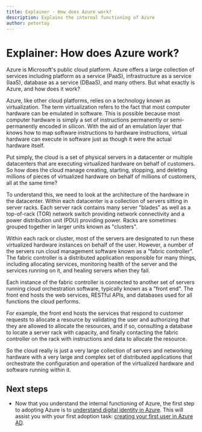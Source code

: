 ```yaml
---
title: Explainer - How does Azure work?
description: Explains the internal functioning of Azure
author: petertay
---
```


# Explainer: How does Azure work?

Azure is Microsoft's public cloud platform. Azure offers a large collection of services including platform as a service (PaaS), infrastructure as a service (IaaS), database as a service (DBaaS), and many others. But what exactly is Azure, and how does it work?

Azure, like other cloud platforms, relies on a technology known as virtualization. The term virtualization refers to the fact that most computer hardware can be emulated in software. This is possible because most computer hardware is simply a set of instructions permanently or semi-permanently encoded in silicon. With the aid of an emulation layer that knows how to map software instructions to hardware instructions, virtual hardware can execute in software just as though it were the actual hardware itself.

Put simply, the cloud is a set of physical servers in a datacenter or multiple datacenters that are executing virtualized hardware on behalf of customers. So how does the cloud manage creating, starting, stopping, and deleting millions of pieces of virtualized hardware on behalf of millions of customers, all at the same time?

To understand this, we need to look at the architecture of the hardware in the datacenter.  Within each datacenter is a collection of servers sitting in server racks. Each server rack contains many server "blades" as well as a top-of-rack (TOR) network switch providing network connectivity and a power distribution unit (PDU) providing power. Racks are sometimes grouped together in larger units known as "clusters". 

Within each rack or cluster, most of the servers are designated to run these virtualized hardware instances on behalf of the user. However, a number of the servers run cloud management software known as a "fabric controller". The fabric controller is a distributed application responsible for many things, including allocating services, monitoring health of the server and the services running on it, and healing servers when they fail.

Each instance of the fabric controller is connected to another set of servers running cloud orchestration software, typically known as a "front end". The front end hosts the web services, RESTful APIs, and databases used for all functions the cloud performs. 

For example, the front end hosts the services that respond to customer requests to allocate a resource by validating the user and authorizing that they are allowed to allocate the resources, and if so, consulting a database to locate a server rack with capacity, and finally contacting the fabric controller on the rack with instructions and data to allocate the resource.

So the cloud really is just a very large collection of servers and networking hardware with a very large and complex set of distributed applications that orchestrate the configuration and operation of the virtualized hardware and software running within it.  

## Next steps

* Now that you understand the internal functioning of Azure, the first step to adopting Azure is to [understand digital identity in Azure](tenant-explainer.md). This will assist you with your first adoption task: [creating your first user in Azure AD][docs-add-users-to-aad].

<!-- Links -->

[docs-add-users-to-aad]: /azure/active-directory/add-users-azure-active-directory?toc=/azure/architecture/cloud-adoption-guide/toc.json
